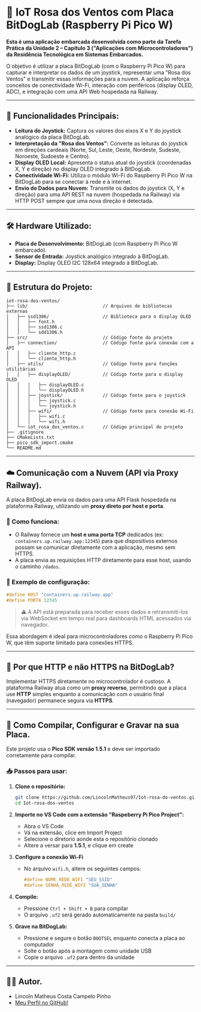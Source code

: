 
# 🧭 IoT Rosa dos Ventos com Placa BitDogLab (Raspberry Pi Pico W)

**Esta é uma aplicação embarcada desenvolvida como parte da Tarefa Prática da Unidade 2 – Capítulo 3 ("Aplicações com Microcontroladores") da Residência Tecnológica em Sistemas Embarcados.**

O objetivo é utilizar a placa BitDogLab (com o Raspberry Pi Pico W) para capturar e interpretar os dados de um joystick, representar uma "Rosa dos Ventos" e transmitir essas informações para a nuvem. A aplicação reforça conceitos de conectividade Wi-Fi, interação com periféricos (display OLED, ADC), e integração com uma API Web hospedada na Railway.

---

## 🎯 Funcionalidades Principais:

* **Leitura do Joystick:** Captura os valores dos eixos X e Y do joystick analógico da placa BitDogLab.
* **Interpretação da "Rosa dos Ventos":** Converte as leituras do joystick em direções cardeais (Norte, Sul, Leste, Oeste, Nordeste, Sudeste, Noroeste, Sudoeste e Centro).
* **Display OLED Local:** Apresenta o status atual do joystick (coordenadas X, Y e direção) no display OLED integrado à BitDogLab.
* **Conectividade Wi-Fi:** Utiliza o módulo Wi-Fi do Raspberry Pi Pico W na BitDogLab para se conectar à rede e à internet.
* **Envio de Dados para Nuvem:** Transmite os dados do joystick (X, Y e direção) para uma API REST na nuvem (hospedada na Railway) via HTTP POST sempre que uma nova direção é detectada.

---

## 🛠️ Hardware Utilizado:

* **Placa de Desenvolvimento:** BitDogLab (com Raspberry Pi Pico W embarcado).
* **Sensor de Entrada:** Joystick analógico integrado à BitDogLab.
* **Display:** Display OLED I2C 128x64 integrado à BitDogLab.

---

## 📁 Estrutura do Projeto:

```
iot-rosa-dos-ventos/
├── lib/                            // Arquivos de bibliotecas externas
│   ├── ssd1306/                    // Biblioteca para o display OLED      
│   │   ├── font.h                  
│   │   ├── ssd1306.c               
│   │   └── sdd1306.h               
├── src/                            // Código fonte do projeto
│   ├── connection/                 // Código fonte para conexão com a API
│   │   ├── cliente_http.c
│   │   └── cliente_http.h
│   ├── utils/                      // Código fonte para funções utilitárias
│   │   ├── displayOLED/            // Código fonte para o display OLED
│   │   │   ├── displayOLED.c
│   │   │   └── displayOLED.h
│   │   ├── joystick/               // Código fonte para o joystick     
│   │   │   ├── joystick.c
│   │   │   └── joystick.h
│   │   ├── wifi/                   // Código fonte para conexão Wi-Fi 
│   │   │   ├── wifi.c
│   │   │   └── wifi.h
│   └── iot_rosa_dos_ventos.c       // Código principal do projeto
├── .gitignore
├── CMakeLists.txt
├── pico_sdk_import.cmake
└── README.md
```

---

## ☁️ Comunicação com a Nuvem (API via Proxy Railway).

A placa BitDogLab envia os dados para uma API Flask hospedada na plataforma Railway, utilizando um **proxy direto por host e porta**.

### 🔌 Como funciona:

- O Railway fornece um **host e uma porta TCP** dedicados (ex: `containers.up.railway.app:12345`) para que dispositivos externos possam se comunicar diretamente com a aplicação, mesmo sem HTTPS.
- A placa envia as requisições HTTP diretamente para esse host, usando o caminho `/dados`.

### 📌 Exemplo de configuração:
```c
#define HOST "containers.up.railway.app"
#define PORTA 12345
```

> ⚠️ A API está preparada para receber esses dados e retransmiti-los via WebSocket em tempo real para dashboards HTML acessados via navegador.

Essa abordagem é ideal para microcontroladores como o Raspberry Pi Pico W, que têm suporte limitado para conexões HTTPS.

---

## 🔐 Por que HTTP e não HTTPS na BitDogLab?

Implementar HTTPS diretamente no microcontrolador é custoso. A plataforma Railway atua como um **proxy reverso**, permitindo que a placa use **HTTP** simples enquanto a comunicação com o usuário final (navegador) permanece segura via **HTTPS**.

---

## 🚀 Como Compilar, Configurar e Gravar na sua Placa.

Este projeto usa o **Pico SDK versão 1.5.1** e deve ser importado corretamente para compilar.

### 📥 Passos para usar:

1. **Clone o repositório:**
   ```bash
   git clone https://github.com/LincolnMatheus97/Iot-rosa-do-ventos.git
   cd Iot-rosa-dos-ventos
   ```

2. **Importe no VS Code com a extensão "Raspeberry Pi Pico Project":**
   - Abra o VS Code
   - Vá na extensão, clice em Import Project
   - Selecione o diretorio aonde esta o repositório clonado
   - Altere a versar para **1.5.1**, e clique em create

3. **Configure a conexão Wi-Fi**
   - No arquivo `wifi.h`, altere os seguintes campos:
     ```c
     #define NOME_REDE_WIFI "SEU_SSID"
     #define SENHA_REDE_WIFI "SUA_SENHA"
     ```

4. **Compile:**
   - Pressione `Ctrl + Shift + B` para compilar
   - O arquivo `.uf2` será gerado automaticamente na pasta `build/`

5. **Grave na BitDogLab:**
   - Pressione e segure o botão `BOOTSEL` enquanto conecta a placa ao computador
   - Solte o botão após a montagem como unidade USB
   - Copie o arquivo `.uf2` para dentro da unidade

---

## 👨‍💻 Autor.

* Lincoln Matheus Costa Campelo Pinho
* [Meu Perfil no GitHub!](https://github.com/LincolnMatheus97)